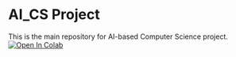 # AI_CS Project
This is the main repository for AI-based Computer Science project.
[![Open In Colab](https://colab.research.google.com/assets/colab-badge.svg)](https://colab.research.google.com/github/sheelapravalika/AI_CS_sheelapravalika13gmail/blob/main/ANN_cleaned.ipynb)

